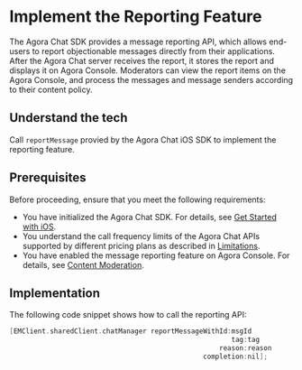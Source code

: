 # Implement the Reporting Feature

The Agora Chat SDK provides a message reporting API, which allows end-users to report objectionable messages directly from their applications. After the Agora Chat server receives the report, it stores the report and displays it on Agora Console. Moderators can view the report items on the Agora Console, and process the messages and message senders according to their content policy.

## Understand the tech

Call `reportMessage` provied by the Agora Chat iOS SDK to implement the reporting feature.

## Prerequisites

Before proceeding, ensure that you meet the following requirements:

- You have initialized the Agora Chat SDK. For details, see [Get Started with iOS](https://docs-preprod.agora.io/en/agora-chat/agora_chat_get_started_ios).
- You understand the call frequency limits of the Agora Chat APIs supported by different pricing plans as described in [Limitations](https://docs-preprod.agora.io/en/agora-chat/agora_chat_limitation_ios).
- You have enabled the message reporting feature on Agora Console. For details, see [Content Moderation]().

## Implementation

The following code snippet shows how to call the reporting API:

```objectivec
[EMClient.sharedClient.chatManager reportMessageWithId:msgId
                                                       tag:tag
                                                    reason:reason
                                                completion:nil];
```
